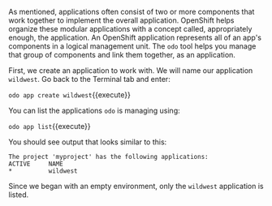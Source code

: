 As mentioned, applications often consist of two or more components that work together to implement the overall application. OpenShift helps organize these modular applications with a concept called, appropriately enough, the application. An OpenShift application represents all of an app's components in a logical management unit. The `odo` tool helps you manage that group of components and link them together, as an application.


First, we create an application to work with. We will name our application `wildwest`. Go back to the Terminal tab and enter:

`odo app create wildwest`{{execute}}

You can list the applications `odo` is managing using:

`odo app list`{{execute}}

You should see output that looks similar to this:

```
The project 'myproject' has the following applications:
ACTIVE     NAME
*          wildwest
```

Since we began with an empty environment, only the `wildwest` application is listed.
